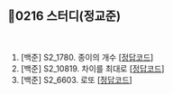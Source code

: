 

## 📘0216 스터디(정교준)
</br>

1. [백준] S2_1780.	종이의 개수 [[정답코드](https://github.com/daejeon5-algostudy/AlgorithmStudy/blob/main/%EC%8A%A4%ED%84%B0%EB%94%94/0218/%EC%A0%95%EA%B5%90%EC%A4%80/S2_1780.%20%EC%A2%85%EC%9D%B4%EC%9D%98%20%EA%B0%9C%EC%88%98.md)]
2. [백준] S2_10819.	차이를 최대로 [[정답코드](https://github.com/daejeon5-algostudy/AlgorithmStudy/blob/main/%EC%8A%A4%ED%84%B0%EB%94%94/0218/%EC%A0%95%EA%B5%90%EC%A4%80/S2_10819.%20%EC%B0%A8%EC%9D%B4%EB%A5%BC%20%EC%B5%9C%EB%8C%80%EB%A1%9C.md)]
3. [백준] S2_6603.	로또 [[정답코드](https://github.com/daejeon5-algostudy/AlgorithmStudy/blob/main/%EC%8A%A4%ED%84%B0%EB%94%94/0218/%EC%A0%95%EA%B5%90%EC%A4%80/S2_6603.%20%EB%A1%9C%EB%98%90.md)]
